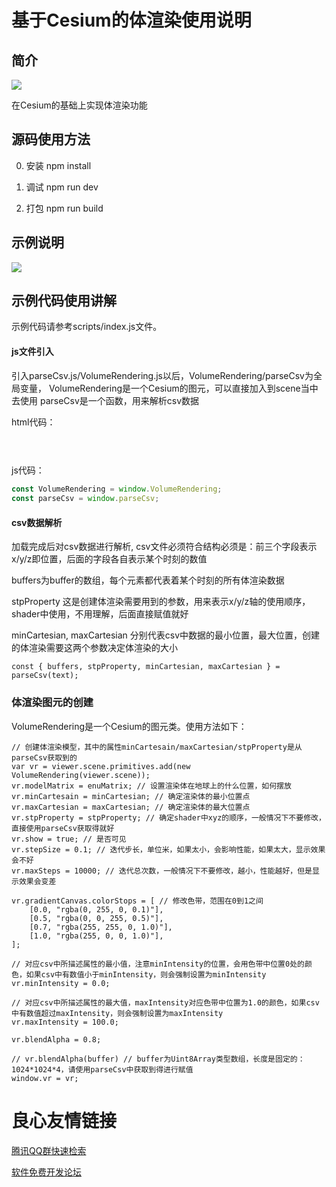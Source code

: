 # 基于Cesium的体渲染使用说明

## 简介

![](mk-images/2020-02-20-14-00-17.png)

在Cesium的基础上实现体渲染功能

## 源码使用方法

0. 安装
npm install

1. 调试
npm run dev

2. 打包
npm run build

## 示例说明

![](mk-images/2020-02-20-14-10-19.png)

## 示例代码使用讲解

示例代码请参考scripts/index.js文件。

#### js文件引入

引入parseCsv.js/VolumeRendering.js以后，VolumeRendering/parseCsv为全局变量，
VolumeRendering是一个Cesium的图元，可以直接加入到scene当中去使用
parseCsv是一个函数，用来解析csv数据

html代码：
```html
      
      
```

js代码：
```javascript
const VolumeRendering = window.VolumeRendering;
const parseCsv = window.parseCsv;
```

#### csv数据解析

加载完成后对csv数据进行解析, csv文件必须符合结构必须是：前三个字段表示x/y/z即位置，后面的字段各自表示某个时刻的数值

buffers为buffer的数组，每个元素都代表着某个时刻的所有体渲染数据

stpProperty 这是创建体渲染需要用到的参数，用来表示x/y/z轴的使用顺序，shader中使用，不用理解，后面直接赋值就好

minCartesian, maxCartesian 分别代表csv中数据的最小位置，最大位置，创建的体渲染需要这两个参数决定体渲染的大小

```
const { buffers, stpProperty, minCartesian, maxCartesian } = parseCsv(text);
```

### 体渲染图元的创建

VolumeRendering是一个Cesium的图元类。使用方法如下：

```
// 创建体渲染模型，其中的属性minCartesain/maxCartesian/stpProperty是从parseCsv获取到的
var vr = viewer.scene.primitives.add(new VolumeRendering(viewer.scene));
vr.modelMatrix = enuMatrix; // 设置渲染体在地球上的什么位置，如何摆放
vr.minCartesain = minCartesian; // 确定渲染体的最小位置点
vr.maxCartesian = maxCartesian; // 确定渲染体的最大位置点
vr.stpProperty = stpProperty; // 确定shader中xyz的顺序，一般情况下不要修改，直接使用parseCsv获取得就好
vr.show = true; // 是否可见
vr.stepSize = 0.1; // 迭代步长，单位米，如果太小，会影响性能，如果太大，显示效果会不好
vr.maxSteps = 10000; // 迭代总次数，一般情况下不要修改，越小，性能越好，但是显示效果会变差

vr.gradientCanvas.colorStops = [ // 修改色带，范围在0到1之间
    [0.0, "rgba(0, 255, 0, 0.1)"],
    [0.5, "rgba(0, 0, 255, 0.5)"],
    [0.7, "rgba(255, 255, 0, 1.0)"],
    [1.0, "rgba(255, 0, 0, 1.0)"],
];

// 对应csv中所描述属性的最小值，注意minIntensity的位置，会用色带中位置0处的颜色，如果csv中有数值小于minIntensity，则会强制设置为minIntensity
vr.minIntensity = 0.0;

// 对应csv中所描述属性的最大值，maxIntensity对应色带中位置为1.0的颜色，如果csv中有数值超过maxIntensity，则会强制设置为maxIntensity
vr.maxIntensity = 100.0;

vr.blendAlpha = 0.8;

// vr.blendAlpha(buffer) // buffer为Uint8Array类型数组，长度是固定的：1024*1024*4，请使用parseCsv中获取到得进行赋值
window.vr = vr;

```



 # 良心友情链接

[腾讯QQ群快速检索](http://u.720life.cn/s/8cf73f7c)

[软件免费开发论坛](http://u.720life.cn/s/bbb01dc0)